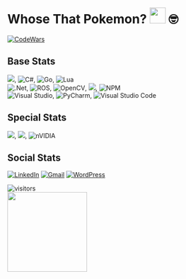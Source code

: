 # Whose That Pokemon?  <img src="http://i.imgur.com/HjpTdNa.png" height="36"> 🤓
[![CodeWars](https://www.codewars.com/users/Abirino/badges/large)](https://www.codewars.com/users/Abirino 'My Honor Badge')
<br>

## Base Stats
<img src="https://img.shields.io/badge/Python-FFD43B?style=for-the-badge&logo=python&logoColor=darkgreen" />, ![C#](https://img.shields.io/badge/c%23-%23239120.svg?style=for-the-badge&logo=c-sharp&logoColor=white), ![Go](https://img.shields.io/badge/go-%2300ADD8.svg?style=for-the-badge&logo=go&logoColor=white), ![Lua](https://img.shields.io/badge/lua-%232C2D72.svg?style=for-the-badge&logo=lua&logoColor=white) <br>
![.Net](https://img.shields.io/badge/.NET-5C2D91?style=for-the-badge&logo=.net&logoColor=white), ![ROS](https://img.shields.io/badge/ros-%230A0FF9.svg?style=for-the-badge&logo=ros&logoColor=white), ![OpenCV](https://img.shields.io/badge/opencv-%23white.svg?style=for-the-badge&logo=opencv&logoColor=white), <img src="https://img.shields.io/badge/Keras-D00000?style=for-the-badge&logo=Keras&logoColor=white" />, ![NPM](https://img.shields.io/badge/NPM-%23000000.svg?style=for-the-badge&logo=npm&logoColor=white) <br>
![Visual Studio](https://img.shields.io/badge/Visual_Studio-5C2D91?style=for-the-badge&logo=visual%20studio&logoColor=white), ![PyCharm](https://img.shields.io/badge/pycharm-143?style=for-the-badge&logo=pycharm&logoColor=black&color=black&labelColor=green), ![Visual Studio Code](https://img.shields.io/badge/VisualStudioCode-0078d7.svg?style=for-the-badge&logo=visual-studio-code&logoColor=white)
 <br>
 
## Special Stats
<img src="https://img.shields.io/badge/Arduino-00979D?style=for-the-badge&logo=Arduino&logoColor=white" />, <img src="https://img.shields.io/badge/Raspberry%20Pi-A22846?style=for-the-badge&logo=Raspberry%20Pi&logoColor=white" />, ![nVIDIA](https://img.shields.io/badge/nVIDIA-%2376B900.svg?style=for-the-badge&logo=nVIDIA&logoColor=white)
<br>
## Social Stats
[![LinkedIn](https://img.shields.io/badge/linkedin-%230077B5.svg?style=for-the-badge&logo=linkedin&logoColor=white)](https://www.linkedin.com/in/abir-bhattacharyya-22041112/ )
[![Gmail](https://img.shields.io/badge/Gmail-D14836?style=for-the-badge&logo=gmail&logoColor=white)](mailto:abir.bhattacharyya22@gmail.com?subject=HelloWorld!)
[![WordPress](https://img.shields.io/badge/WordPress-%23117AC9.svg?style=for-the-badge&logo=WordPress&logoColor=white)](https://roboinno.wordpress.com/)

![visitors](https://visitor-badge.glitch.me/badge?page_id=page.id)
<br>
<img height="180em" src="https://github-readme-stats.vercel.app/api?username=bathonSpidey&show_icons=true&hide_border=true&&count_private=true&include_all_commits=true" />
<!--
**bathonSpidey/bathonSpidey** is a ✨ _special_ ✨ repository because its `README.md` (this file) appears on your GitHub profile.

Here are some ideas to get you started:

- 🔭 I’m currently working on ... 👋
- 🌱 I’m currently learning ...
- 👯 I’m looking to collaborate on ...
- 🤔 I’m looking for help with ...
- 💬 Ask me about ...
- 📫 How to reach me: ...
- 😄 Pronouns: ...
- ⚡ Fun fact: ...
-->
